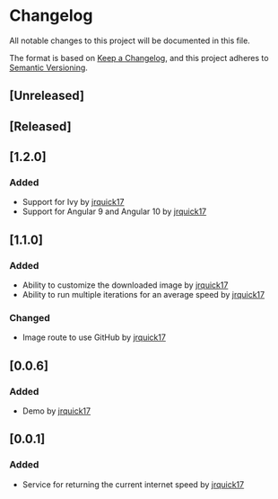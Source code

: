 # Changelog
All notable changes to this project will be documented in this file.

The format is based on [Keep a Changelog](https://keepachangelog.com/en/1.0.0/),
and this project adheres to [Semantic Versioning](https://semver.org/spec/v2.0.0.html).

## [Unreleased]

## [Released]

## [1.2.0]
### Added
* Support for Ivy by [jrquick17](https://github.com/jrquick17)
* Support for Angular 9 and Angular 10 by [jrquick17](https://github.com/jrquick17)

## [1.1.0]
### Added
* Ability to customize the downloaded image by [jrquick17](https://github.com/jrquick17)
* Ability to run multiple iterations for an average speed by [jrquick17](https://github.com/jrquick17)

### Changed
* Image route to use GitHub by [jrquick17](https://github.com/jrquick17)

## [0.0.6]
### Added
* Demo by [jrquick17](https://github.com/jrquick17)

## [0.0.1]
### Added
* Service for returning the current internet speed by [jrquick17](https://github.com/jrquick17)
